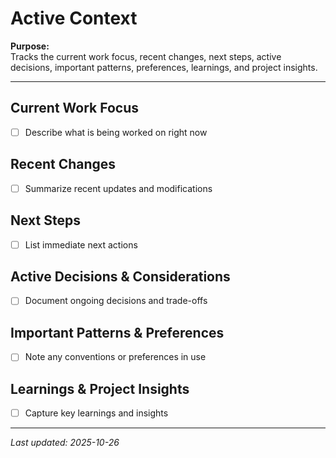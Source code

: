 # Active Context

**Purpose:**  
Tracks the current work focus, recent changes, next steps, active decisions, important patterns, preferences, learnings, and project insights.

---

## Current Work Focus
- [ ] Describe what is being worked on right now

## Recent Changes
- [ ] Summarize recent updates and modifications

## Next Steps
- [ ] List immediate next actions

## Active Decisions & Considerations
- [ ] Document ongoing decisions and trade-offs

## Important Patterns & Preferences
- [ ] Note any conventions or preferences in use

## Learnings & Project Insights
- [ ] Capture key learnings and insights

---

_Last updated: 2025-10-26_
